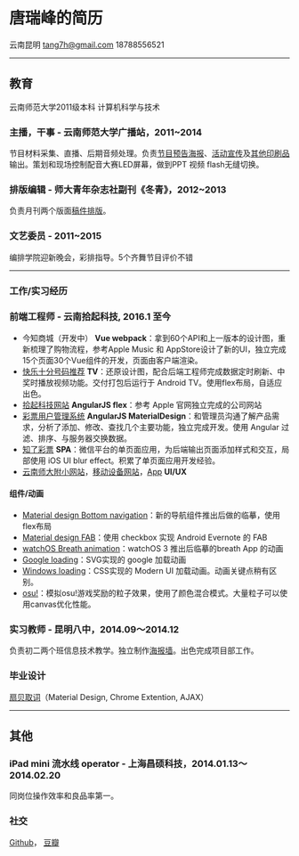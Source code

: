 # 唐瑞峰的简历
云南昆明 <tang7h@gmail.com> 18788556521

---
## 教育
云南师范大学2011级本科 计算机科学与技术
### 主播，干事 - 云南师范大学广播站，2011~2014
节目材料采集、直播、后期音频处理。负责[节目预告海报](http://huaban.com/pins/288614429/zoom)、[活动宣传](http://huaban.com/pins/288616054/zoom)及[其他印刷品](http://huaban.com/pins/288615014/zoom)输出。策划和现场控制配音大赛LED屏幕，做到PPT 视频 flash无缝切换。
### 排版编辑 - 师大青年杂志社副刊《冬青》，2012~2013
负责月刊两个版面[稿件排版](http://huaban.com/pins/573848434/zoom)。
### 文艺委员 - 2011~2015
编排学院迎新晚会，彩排指导。5个齐舞节目评价不错

---
### 工作/实习经历
### 前端工程师 - 云南拾起科技, 2016.1 至今
- 今知商城（开发中） **Vue webpack**：拿到60个API和上一版本的设计图，重新梳理了购物流程，参考Apple Music 和 AppStore设计了新的UI，独立完成15个页面30个Vue组件的开发，页面由客户端渲染。
- [快乐十分号码推荐](http://huaban.com/pins/844077240/zoom) **TV**：还原设计图，配合后端工程师完成数据定时刷新、中奖时播放视频功能。交付打包后运行于 Android TV。使用flex布局，自适应出色。
- [拾起科技网站](http://tang7h.github.io/shiqikeji/) **AngularJS flex**：参考 Apple 官网独立完成的公司网站
- [彩票用户管理系统](http://huaban.com/pins/762402607/zoom) **AngularJS MaterialDesign**：和管理员沟通了解产品需求，分析了添加、修改、查找几个主要功能，独立完成开发。使用 Angular 过滤、排序、与服务器交换数据。
- [知了彩票](http://huaban.com/pins/761983457/zoom) **SPA**：微信平台的单页面应用，为后端输出页面添加样式和交互，局部使用 iOS UI blur effect。积累了单页面应用开发经验。
- [云南师大附小网站](http://tang7h.github.io/ynsdfx/ynsdfx.html)，[移动设备网站](http://huaban.com/pins/761170830/zoom)，[App](http://huaban.com/pins/761810350/zoom) **UI/UX**
#### 组件/动画
- [Material design Bottom navigation](http://tang7h.github.io/bottom-navigation/)：新的导航组件推出后做的临摹，使用flex布局
- [Material design FAB](http://tang7h.github.io/evernote-fab/evernote-fab.html)：使用 checkbox 实现 Android Evernote 的 FAB
- [watchOS Breath animation](http://tang7h.github.io/test/breath-animation.html)：watchOS 3 推出后临摹的breath App 的动画
- [Google loading](http://tang7h.github.io/test/circle-loading.html)：SVG实现的 google 加载动画
- [Windows loading](http://tang7h.github.io/test/windows-loading.html)：CSS实现的 Modern UI 加载动画。动画关键点稍有区别。
- [osu!](http://tang7h.github.io/osu-copy/constellation-prize.html)：模拟osu!游戏奖励的粒子效果，使用了颜色混合模式。大量粒子可以使用canvas优化性能。

### 实习教师 - 昆明八中，2014.09～2014.12
负责初二两个班信息技术教学。独立制作[海报墙](http://huaban.com/pins/543255854/zoom)。出色完成项目部工作。
### 毕业设计
[扇贝取词](http://tang7h.github.io/shanbay-trf/)（Material Design, Chrome Extention, AJAX）

---
## 其他
### iPad mini 流水线 operator - 上海昌硕科技，2014.01.13～2014.02.20
同岗位操作效率和良品率第一。
### 社交
[Github](https://github.com/tang7h)， [豆瓣](http://www.douban.com/people/5929836/)
